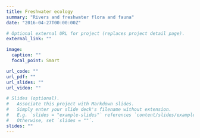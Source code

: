 ```yaml
---
title: Freshwater ecology
summary: "Rivers and freshwater flora and fauna"
date: "2016-04-27T00:00:00Z"

# Optional external URL for project (replaces project detail page).
external_link: ""

image:
  caption: ""
  focal_point: Smart

url_code: ""
url_pdf: ""
url_slides: ""
url_video: ""

# Slides (optional).
#   Associate this project with Markdown slides.
#   Simply enter your slide deck's filename without extension.
#   E.g. `slides = "example-slides"` references `content/slides/example-slides.md`.
#   Otherwise, set `slides = ""`.
slides: ""
---
```


<div data-prodibi='{"type":"grid","settings":{"container":"kj44mjyejkwweym","account":"seaslug"}}'><script>;!function() {if (window.prodibiAsync == null) { var s = document.createElement('script'); s.async = !0; s.src = 'https://max1.prodibicdn.com/libraries/pages/prodibi.embed.2.0.min.js'; document.body.appendChild(s); }window.prodibiAsync = window.prodibiAsync || [];prodibiAsync.push({ type: "settings", settings: { account: "seaslug" } });}();</script></div>
